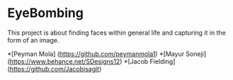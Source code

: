 # EyeBombing

This project is about  finding faces within  general life and capturing it in the form of an image.

*[Peyman Mola] (https://github.com/peymanmola1)
*[Mayur Soneji] (https://www.behance.net/SDesigns12)
*[Jacob Fielding] (https://github.com/Jacobisagit)
